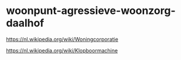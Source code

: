 # woonpunt-agressieve-woonzorg-daalhof

https://nl.wikipedia.org/wiki/Woningcorporatie

https://nl.wikipedia.org/wiki/Klopboormachine
